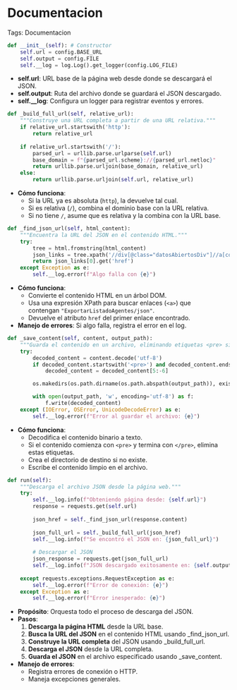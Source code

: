 # Documentacion

Tags: Documentacion

```python
def __init__(self): # Constructor
    self.url = config.BASE_URL
    self.output = config.FILE
    self.__log = log.Log().get_logger(config.LOG_FILE)
```

- **self.url**: URL base de la página web desde donde se descargará el JSON.
- **self.output**: Ruta del archivo donde se guardará el JSON descargado.
- **self.__log**: Configura un logger para registrar eventos y errores.

```python
def _build_full_url(self, relative_url):
    """Construye una URL completa a partir de una URL relativa."""
    if relative_url.startswith('http'):
        return relative_url
        
    if relative_url.startswith('/'):
        parsed_url = urllib.parse.urlparse(self.url)
        base_domain = f"{parsed_url.scheme}://{parsed_url.netloc}"
        return urllib.parse.urljoin(base_domain, relative_url)
    else:
        return urllib.parse.urljoin(self.url, relative_url)
```

 

- **Cómo funciona**:
    - Si la URL ya es absoluta (`http`), la devuelve tal cual.
    - Si es relativa (`/`), combina el dominio base con la URL relativa.
    - Si no tiene `/`, asume que es relativa y la combina con la URL base.

```python
def _find_json_url(self, html_content):
    """Encuentra la URL del JSON en el contenido HTML."""
    try:
        tree = html.fromstring(html_content)
        json_links = tree.xpath('//div[@class="datosAbiertosDiv"]//a[contains(@href, "ExportarListadoAgentes/json")]')
        return json_links[0].get('href')
    except Exception as e:
        self.__log.error(f"Algo falla con {e}")
```

- **Cómo funciona**:
    - Convierte el contenido HTML en un árbol DOM.
    - Usa una expresión XPath para buscar enlaces (`<a>`) que contengan `"ExportarListadoAgentes/json"`.
    - Devuelve el atributo `href` del primer enlace encontrado.
- **Manejo de errores**: Si algo falla, registra el error en el log.

```python
def _save_content(self, content, output_path):
    """Guarda el contenido en un archivo, eliminando etiquetas <pre> si están presentes."""
    try:
        decoded_content = content.decode('utf-8')
        if decoded_content.startswith('<pre>') and decoded_content.endswith('</pre>'):
            decoded_content = decoded_content[5:-6]

        os.makedirs(os.path.dirname(os.path.abspath(output_path)), exist_ok=True)

        with open(output_path, 'w', encoding='utf-8') as f:
            f.write(decoded_content)
    except (IOError, OSError, UnicodeDecodeError) as e:
        self.__log.error(f"Error al guardar el archivo: {e}")
```

- **Cómo funciona**:
    - Decodifica el contenido binario a texto.
    - Si el contenido comienza con `<pre>` y termina con `</pre>`, elimina estas etiquetas.
    - Crea el directorio de destino si no existe.
    - Escribe el contenido limpio en el archivo.

```python
def run(self):
    """Descarga el archivo JSON desde la página web."""
    try:
        self.__log.info(f"Obteniendo página desde: {self.url}")
        response = requests.get(self.url)
        
        json_href = self._find_json_url(response.content)
        
        json_full_url = self._build_full_url(json_href)
        self.__log.info(f"Se encontró el JSON en: {json_full_url}")
        
        # Descargar el JSON
        json_response = requests.get(json_full_url)
        self.__log.info(f"JSON descargado exitosamente en: {self.output}")
        
    except requests.exceptions.RequestException as e:
        self.__log.error(f"Error de conexión: {e}")
    except Exception as e:
        self.__log.error(f"Error inesperado: {e}")
```

- **Propósito**: Orquesta todo el proceso de descarga del JSON.
- **Pasos**:
    1. **Descarga la página HTML** desde la URL base.
    2. **Busca la URL del JSON** en el contenido HTML usando _find_json_url.
    3. **Construye la URL completa** del JSON usando _build_full_url.
    4. **Descarga el JSON** desde la URL completa.
    5. **Guarda el JSON** en el archivo especificado usando _save_content.
- **Manejo de errores**:
    - Registra errores de conexión o HTTP.
    - Maneja excepciones generales.